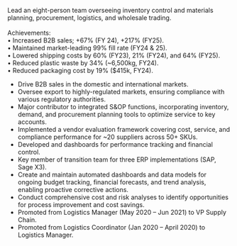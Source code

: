 Lead an eight-person team overseeing inventory control and materials planning, procurement, logistics, and wholesale trading.</br>
</br>
Achievements:</br>
•	Increased B2B sales; +67% (FY 24), +217% (FY25).</br>
•	Maintained market-leading 99% fill rate (FY24 & 25).</br>
•	Lowered shipping costs by 60% (FY23), 21% (FY24), and 64% (FY25).</br>
•	Reduced plastic waste by 34% (~6,500kg, FY24).</br>
•	Reduced packaging cost by 19% ($415k, FY24).</br>

- Drive B2B sales in the domestic and international markets.
- Oversee export to highly-regulated markets, ensuring compliance with various regulatory authorities.
- Major contributor to integrated S&OP functions, incorporating inventory, demand, and procurement planning tools to optimize service to key accounts.
- Implemented a vendor evaluation framework covering cost, service, and compliance performance for ~20 suppliers across 50+ SKUs.
- Developed and dashboards for performance tracking and financial control.
- Key member of transition team for three ERP implementations (SAP, Sage X3).
- Create and maintain automated dashboards and data models for ongoing budget tracking, financial forecasts, and trend analysis, enabling proactive corrective actions.
- Conduct comprehensive cost and risk analyses to identify opportunities for process improvement and cost savings.
- Promoted from Logistics Manager (May 2020 – Jun 2021) to VP Supply Chain.
- Promoted from Logistics Coordinator (Jan 2020 – April 2020) to Logistics Manager.